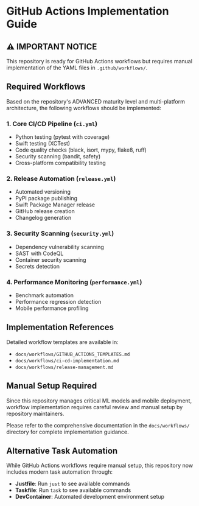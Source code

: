 # GitHub Actions Implementation Guide

## ⚠️ IMPORTANT NOTICE

This repository is ready for GitHub Actions workflows but requires manual implementation of the YAML files in `.github/workflows/`.

## Required Workflows

Based on the repository's ADVANCED maturity level and multi-platform architecture, the following workflows should be implemented:

### 1. Core CI/CD Pipeline (`ci.yml`)
- Python testing (pytest with coverage)
- Swift testing (XCTest)
- Code quality checks (black, isort, mypy, flake8, ruff)
- Security scanning (bandit, safety)
- Cross-platform compatibility testing

### 2. Release Automation (`release.yml`)
- Automated versioning
- PyPI package publishing
- Swift Package Manager release
- GitHub release creation
- Changelog generation

### 3. Security Scanning (`security.yml`)
- Dependency vulnerability scanning
- SAST with CodeQL
- Container security scanning
- Secrets detection

### 4. Performance Monitoring (`performance.yml`)
- Benchmark automation
- Performance regression detection
- Mobile performance profiling

## Implementation References

Detailed workflow templates are available in:
- `docs/workflows/GITHUB_ACTIONS_TEMPLATES.md`
- `docs/workflows/ci-cd-implementation.md`
- `docs/workflows/release-management.md`

## Manual Setup Required

Since this repository manages critical ML models and mobile deployment, workflow implementation requires careful review and manual setup by repository maintainers.

Please refer to the comprehensive documentation in the `docs/workflows/` directory for complete implementation guidance.

## Alternative Task Automation

While GitHub Actions workflows require manual setup, this repository now includes modern task automation through:
- **Justfile**: Run `just` to see available commands
- **Taskfile**: Run `task` to see available commands
- **DevContainer**: Automated development environment setup
